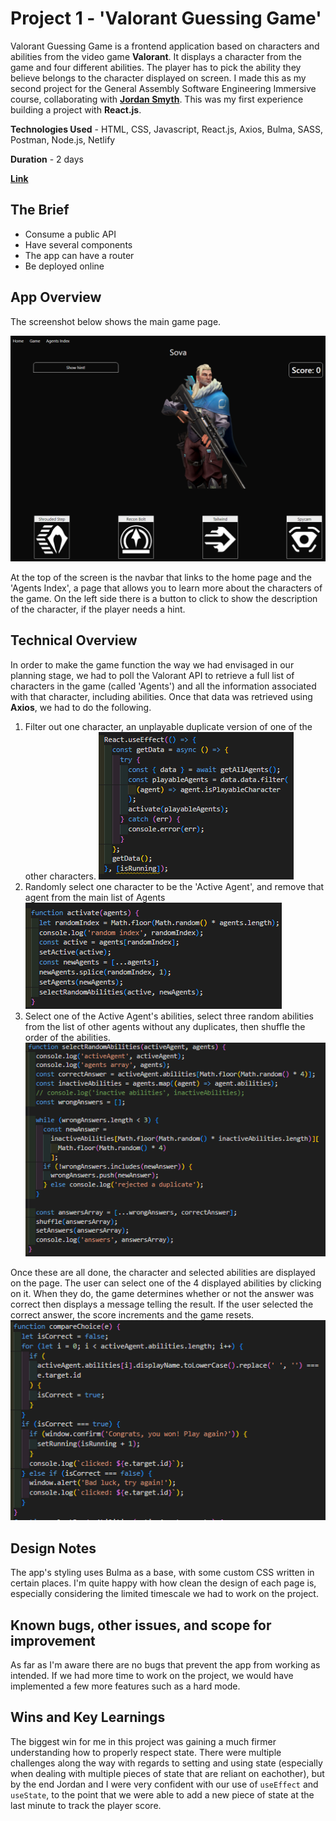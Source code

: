 # Project 1 - 'Valorant Guessing Game'

Valorant Guessing Game is a frontend application based on characters and abilities from the video game **Valorant**. It displays a character from the game and four different abilities. The player has to pick the ability they believe belongs to the character displayed on screen. I made this as my second project for the General Assembly Software Engineering Immersive course, collaborating with **[Jordan Smyth](https://github.com/jsmyth1423/)**. This was my first experience building a project with **React.js**.

**Technologies Used** - HTML, CSS, Javascript, React.js, Axios, Bulma, SASS, Postman, Node.js, Netlify

**Duration** - 2 days

**[Link](https://project-2-api.netlify.app/)**

## The Brief

- Consume a public API
- Have several components
- The app can have a router
- Be deployed online

## App Overview

The screenshot below shows the main game page.

![Game Screenshot](./readme-screenshots/GameScreenshot.PNG)

At the top of the screen is the navbar that links to the home page and the 'Agents Index', a page that allows you to learn more about the characters of the game. On the left side there is a button to click to show the description of the character, if the player needs a hint.

## Technical Overview

In order to make the game function the way we had envisaged in our planning stage, we had to poll the Valorant API to retrieve a full list of characters in the game (called 'Agents') and all the information associated with that character, including abilities. Once that data was retrieved using **Axios**, we had to do the following.

1. Filter out one character, an unplayable duplicate version of one of the other characters.
![Get All Agents](./readme-screenshots/getAllAgents.PNG)
2. Randomly select one character to be the 'Active Agent', and remove that agent from the main list of Agents
![Activate](./readme-screenshots/activate.PNG)
3. Select one of the Active Agent's abilities, select three random abilities from the list of other agents without any duplicates, then shuffle the order of the abilities.
![Select Random Abilities](./readme-screenshots/selectRandomAbilities.PNG)

Once these are all done, the character and selected abilities are displayed on the page. The user can select one of the 4 displayed abilities by clicking on it. When they do, the game determines whether or not the answer was correct then displays a message telling the result. If the user selected the correct answer, the score increments and the game resets.
![Compare Choice](./readme-screenshots/compareChoice.PNG)

## Design Notes

The app's styling uses Bulma as a base, with some custom CSS written in certain places. I'm quite happy with how clean the design of each page is, especially considering the limited timescale we had to work on the project.

## Known bugs, other issues, and scope for improvement

As far as I'm aware there are no bugs that prevent the app from working as intended. If we had more time to work on the project, we would have implemented a few more features such as a hard mode.

## Wins and Key Learnings

The biggest win for me in this project was gaining a much firmer understanding how to properly respect state. There were multiple challenges along the way with regards to setting and using state (especially when dealing with multiple pieces of state that are reliant on eachother), but by the end Jordan and I were very confident with our use of `useEffect` and `useState`, to the point that we were able to add a new piece of state at the last minute to track the player score.